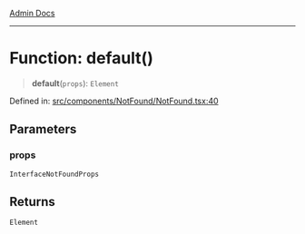 [Admin Docs](/)

---

# Function: default()

> **default**(`props`): `Element`

Defined in: [src/components/NotFound/NotFound.tsx:40](https://github.com/PalisadoesFoundation/talawa-admin/blob/main/src/components/NotFound/NotFound.tsx#L40)

## Parameters

### props

`InterfaceNotFoundProps`

## Returns

`Element`
